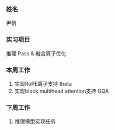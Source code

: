 ### 姓名
尹帆
### 实习项目
推理 Pass & 融合算子优化
### 本周工作

1. 实现RoPE算子支持 theta
2. 实现block multihead attention支持 GQA

### 下周工作

1. 推理模型实现任务
